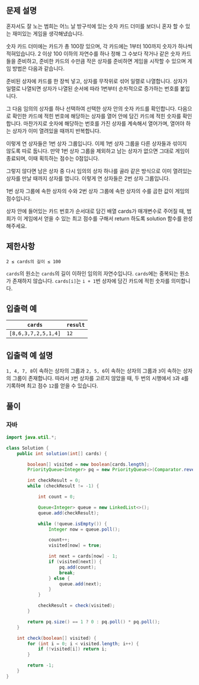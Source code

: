 ## 문제 설명
혼자서도 잘 노는 범희는 어느 날 방구석에 있는 숫자 카드 더미를 보더니 혼자 할 수 있는 재미있는 게임을 생각해냈습니다.

숫자 카드 더미에는 카드가 총 100장 있으며, 각 카드에는 1부터 100까지 숫자가 하나씩 적혀있습니다. 2 이상 100 이하의 자연수를 하나 정해 그 수보다 작거나 같은 숫자 카드들을 준비하고, 준비한 카드의 수만큼 작은 상자를 준비하면 게임을 시작할 수 있으며 게임 방법은 다음과 같습니다.

준비된 상자에 카드를 한 장씩 넣고, 상자를 무작위로 섞어 일렬로 나열합니다. 상자가 일렬로 나열되면 상자가 나열된 순서에 따라 1번부터 순차적으로 증가하는 번호를 붙입니다.

그 다음 임의의 상자를 하나 선택하여 선택한 상자 안의 숫자 카드를 확인합니다. 다음으로 확인한 카드에 적힌 번호에 해당하는 상자를 열어 안에 담긴 카드에 적힌 숫자를 확인합니다. 마찬가지로 숫자에 해당하는 번호를 가진 상자를 계속해서 열어가며, 열어야 하는 상자가 이미 열려있을 때까지 반복합니다.

이렇게 연 상자들은 1번 상자 그룹입니다. 이제 1번 상자 그룹을 다른 상자들과 섞이지 않도록 따로 둡니다. 만약 1번 상자 그룹을 제외하고 남는 상자가 없으면 그대로 게임이 종료되며, 이때 획득하는 점수는 0점입니다.

그렇지 않다면 남은 상자 중 다시 임의의 상자 하나를 골라 같은 방식으로 이미 열려있는 상자를 만날 때까지 상자를 엽니다. 이렇게 연 상자들은 2번 상자 그룹입니다.

1번 상자 그룹에 속한 상자의 수와 2번 상자 그룹에 속한 상자의 수를 곱한 값이 게임의 점수입니다.

상자 안에 들어있는 카드 번호가 순서대로 담긴 배열 cards가 매개변수로 주어질 때, 범희가 이 게임에서 얻을 수 있는 최고 점수를 구해서 return 하도록 solution 함수를 완성해주세요.

## 제한사항
```
2 ≤ cards의 길이 ≤ 100
```

`cards`의 원소는 `cards`의 길이 이하인 임의의 자연수입니다.
`cards`에는 중복되는 원소가 존재하지 않습니다.
`cards[i]`는 `i + 1`번 상자에 담긴 카드에 적힌 숫자를 의미합니다.

## 입출력 예
| `cards` |	`result` |
|---------|----------|
| `[8,6,3,7,2,5,1,4]` |	`12` |

## 입출력 예 설명
`1, 4, 7, 8`이 속하는 상자의 그룹과 `2, 5, 6`이 속하는 상자의 그룹과 `3`이 속하는 상자의 그룹이 존재합니다. 
따라서 `3`번 상자를 고르지 않았을 때, 두 번의 시행에서 `3`과 `4`를 기록하며 최고 점수 `12`를 얻을 수 있습니다.

## 풀이

### 자바
```java
import java.util.*;

class Solution {
    public int solution(int[] cards) {

        boolean[] visited = new boolean[cards.length];
        PriorityQueue<Integer> pq = new PriorityQueue<>(Comparator.reverseOrder());

        int checkResult = 0;
        while (checkResult != -1) {

            int count = 0;

            Queue<Integer> queue = new LinkedList<>();
            queue.add(checkResult);

            while (!queue.isEmpty()) {
                Integer now = queue.poll();

                count++;
                visited[now] = true;

                int next = cards[now] - 1;
                if (visited[next]) {
                    pq.add(count);
                    break;
                } else {
                    queue.add(next);
                }
            }

            checkResult = check(visited);
        }

        return pq.size() == 1 ? 0 : pq.poll() * pq.poll();
    }

    int check(boolean[] visited) {
        for (int i = 0; i < visited.length; i++) {
            if (!visited[i]) return i;
        }

        return -1;
    }
}
```
